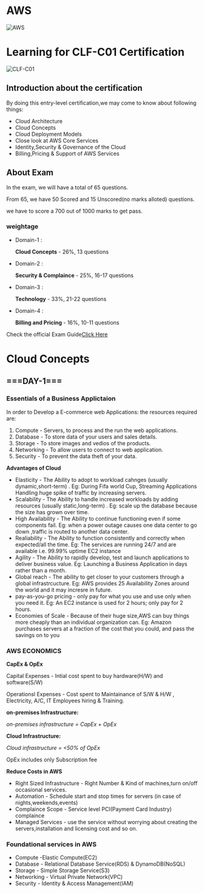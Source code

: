 # AWS
![AWS](https://d1.awsstatic.com/logos/aws-logo-lockups/poweredbyaws/PB_AWS_logo_RGB_REV_SQ.8c88ac215fe4e441dc42865dd6962ed4f444a90d.png)
# Learning for CLF-C01 Certification
![CLF-C01](https://d1.awsstatic.com/training-and-certification/certification-badges/AWS-Certified-Cloud-Practitioner_badge.634f8a21af2e0e956ed8905a72366146ba22b74c.png)
## Introduction about the certification
 By doing this entry-level certification,we may come to know about following things:
 * Cloud Architecture
 * Cloud Concepts
 * Cloud Deployment Models
 * Close look at AWS Core Services
 * Identity,Security & Governance of the Cloud
 * Billing,Pricing & Support of AWS Services
## About Exam
In the exam, we will have a total of 65 questions.  

From 65, we have 50 Scored and 15 Unscored(no marks alloted) questions.  

we have to score a 700 out of 1000 marks to get pass.  

### weightage
* Domain-1 :    

    **Cloud Concepts**         -  26%, 13 questions

* Domain-2 :  
  
    **Security & Complaince**  -  25%, 16-17 questions

* Domain-3 :  
 
    **Technology**             -  33%, 21-22 questions

* Domain-4 :  

    **Billing and Pricing**     - 16%, 10-11 questions 

Check the official Exam Guide[Click Here](https://d1.awsstatic.com/training-and-certification/docs-cloud-practitioner/AWS-Certified-Cloud-Practitioner_Exam-Guide.pdf)
# Cloud Concepts
## ===DAY-1===

### Essentials of a Business Applictaion
In order to Develop a E-commerce web Applications:
the resources required are:
1. Compute  - Servers, to process and the run the web applications.
2. Database -  To store data of your users and sales details.
3. Storage  - To store images and vedios of the products.
4. Networking - To allow users to connect to web application.
5. Security  - To prevent the data theft of your data.  

**Advantages of Cloud**
* Elasticity - The Ability to adopt to workload cahnges (usually dynamic,short-term) .
  Eg: During Fifa world Cup, Streaming Applications Handling huge spike of traffic by increasing servers. 
* Scalability - The Ability to handle increased workloads by adding resources (usually static,long-term) .
  Eg: scale up the database because the size has grown over time.
* High Availability - The Ability to continue functioning even if some components fail. 
  Eg: when a power outage causes one data center to go down ,traffic is routed to another data center.
* Realiability - The Ability to function consistently and correctly when expected/all the time.
  Eg: The services are running 24/7 and are available i.e. 99.99% uptime EC2 instance 
* Agility - The Ability to rapidly develop, test and launch applications to deliver business value.
  Eg: Launching a Business Application in days rather than a month.
* Global reach - The ability to get closer to your customers through a global infrastrcucture.
  Eg: AWS provides 25 Availability Zones around the world and it may incresre in future.
* pay-as-you-go pricing - only pay for what you use and use only when you need it.
  Eg: An EC2 instance is used for 2 hours; only pay for 2 hours.
* Economies of Scale - Because of their huge size,AWS can buy things more cheaply than an individual organization can.
  Eg: Amazon purchases servers at a fraction of the cost that you could, and pass the savings on to you
 ### AWS ECONOMICS
 
 **CapEx & OpEx**  
 
 Capital Expenses - Intial cost spent to buy hardware(H/W) and software(S/W)  
 
 Operationsl Expenses - Cost spent to Maintainance of S/W & H/W , Electricity, A/C, IT Employees hiring & Training.  
 
 **on-premises Infrastructure:**  
 
 *on-premises infrastructure = CapEx + OpEx*  
 
 **Cloud Infrastructure:**  
 
 *Cloud infrastructure = <50% of OpEx*  
 
 OpEx includes only Subscription fee 
 
 **Reduce Costs in AWS**
* Right Sized Infrastructure - Right Number & Kind of machines,turn on/off occasional services.
* Automation - Schedule start and stop times for servers (in case of nights,weekends,events)
* Complaince Scope - Service level PCI(Payment Card Industry) complaince
* Managed Services - use the service without worrying about creating the servers,installation and licensing cost and so on.

### Foundational services in AWS
* Compute -Elastic Compute(EC2)
* Database - Relational Database Service(RDS) & DynamoDB(NoSQL)
* Storage - Simple Storage Service(S3)
* Networking - Virtual Private Network(VPC)
* Security - Identity & Access Management(IAM)
 
